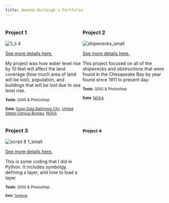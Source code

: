 ```yaml
---
title: Amanda Burleigh's Portfolio
---
```

<!--This is the first row of projects -->
<div style="display:table-row; width:100%; table-layout: fixed">
<div style="display: table-cell; width:370px; margin-right:3px" markdown="1">
  
### Project 1

![1_li 4](https://user-images.githubusercontent.com/42807705/49528921-f2ef3500-f882-11e8-9c87-a0b46c986ace.jpg)

[See more details here.](https://amanda49.github.io/Project1_bamap/Project_1.html)

My project was how water level rise by 10 feet
will affect the land coverage (how much
area of land will be lost), population, and
buildings that will be lost due to sea level rise.

<small>__Tools__: QGIS & Photoshop</small>

<small>__Data__: 
[Open Data Baltimore City](), [United States Census Bureau](https://www.census.gov/geo/maps-data/data/tiger-data.html), [NOAA](https://coast.noaa.gov/slrdata/)</small>

</div>

<div style="display: table-cell; width:370px" markdown="1">





### Project 2

![shipwrecks_small](https://user-images.githubusercontent.com/42807705/49679860-8891ec80-fa5c-11e8-956f-cda967e7d155.jpg)

[See more details here.](https://amanda49.github.io/Project2_bamap/Project_2.html)

This project focused on all of the shipwrecks and obstructions that were found in the Chesapeake Bay by year found since 1911 to present day. 

<small>__Tools__: QGIS & Photoshop</small>

<small>__Data__:
[NOAA](https://www.census.gov/cgi-bin/geo/shapefiles/index.php)</small>

</div>
</div>
<!--This is the second row of projects -->
<div style="display:table-row; width:100%; table-layout: fixed">
<div style="display: table-cell; width:370px; margin-right:3px" markdown="1">





### Project 3 

![script 8 1_small](https://user-images.githubusercontent.com/42807705/49680568-d6f6b980-fa63-11e8-91d1-33674ff5606d.png)

[See more details here.](https://amanda49.github.io/Project3_bamap/Project_3.html)

This is some coding that I did in Python. It includes symbolgy, defining a layer, and how to 
load a layer. 

<small>__Tools__: QGIS & Photoshop

<small>__Data__: 
[Textbook]()</small>

</div>

<div style="display: table-cell; width:370px" markdown="1">





### Project 4
